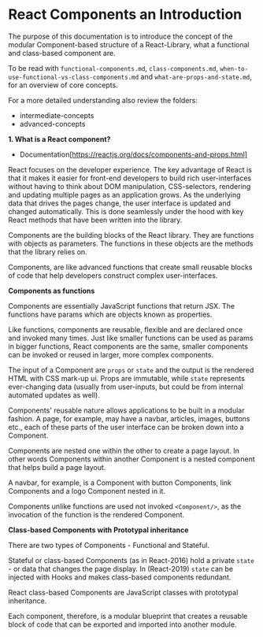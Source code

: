 # React Components an Introduction

The purpose of this documentation is to introduce the concept of the modular Component-based structure of a React-Library, what a functional and class-based component are.

To be read with `functional-components.md`, `class-components.md`, `when-to-use-functional-vs-class-components.md` and `what-are-props-and-state.md`, for an overview of core concepts.

For a more detailed understanding also review the folders:

- intermediate-concepts
- advanced-concepts

**1. What is a React component?**

- Documentation[https://reactjs.org/docs/components-and-props.html]

React focuses on the developer experience. The key advantage of React is that it makes it easier for front-end developers to build rich user-interfaces without having to think about DOM manipulation, CSS-selectors, rendering and updating multiple pages as an application grows. As the underlying data that drives the pages change, the user interface is updated and changed automatically. This is done seamlessly under the hood with key React methods that have been written into the library.

Components are the building blocks of the React library. They are functions with objects as parameters. The functions in these objects are the methods that the library relies on.

Components, are like advanced functions that create small reusable blocks of code that help developers construct complex user-interfaces.

**Components as functions**

Components are essentially JavaScript functions that return JSX.
The functions have params which are objects known as properties.

Like functions, components are reusable, flexible and are declared once and invoked many times. Just like smaller functions can be used as params in bigger functions, React components are the same, smaller components can be invoked or reused in larger, more complex components.

The input of a Component are `props` or `state` and the output is the rendered HTML with CSS mark-up ui. Props are immutable, while `state` represents ever-changing data (usually from user-inputs, but could be from internal automated updates as well).

Components' reusable nature allows applications to be built in a modular fashion. A page, for example, may have a navbar, articles, images, buttons etc., each of these parts of the user interface can be broken down into a Component.

Components are nested one within the other to create a page layout. In other words Components within another Component is a nested component that helps build a page layout.

A navbar, for example, is a Component with button Components, link Components and a logo Component nested in it.

Components unlike functions are used not invoked `<Component/>`, as the invocation of the function is the rendered Component.

**Class-based Components with Prototypal inheritance**

There are two types of Components - Functional and Stateful.

Stateful or class-based Components (as in React-2016) hold a private `state` - or data that changes the page display. In (React-2019) `state` can be injected with Hooks and makes class-based components redundant.

React class-based Components are JavaScript classes with prototypal inheritance.

Each component, therefore, is a modular blueprint that creates a reusable block of code that can be exported and imported into another module.
